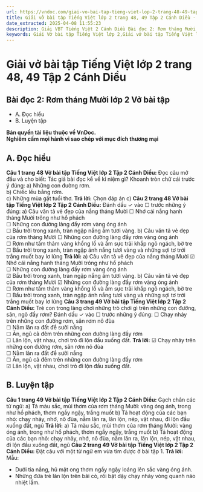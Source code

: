 ```yaml
---
url: https://vndoc.com/giai-vo-bai-tap-tieng-viet-lop-2-trang-48-49-tap-2-canh-dieu-321492
title: Giải vở bài tập Tiếng Việt lớp 2 trang 48, 49 Tập 2 Cánh Diều - VnDoc.com
date_extracted: 2025-04-08 11:55:23
description: Giải VBT Tiếng Việt 2 Cánh Diều Bài đọc 2: Rơm tháng Mười trang 48 được biên soạn nhằm giúp các em HS học tập tốt môn Tiếng Việt lớp 2 Cánh Diều. Mời các bạn tham khảo.
keywords: Giải Vở bài tập Tiếng Việt lớp 2,Giải vở bài tập Tiếng Việt lớp 2 trang 48 Tập 2 Cánh Diều,Giải Bài đọc 2 Rơm tháng Mười lớp 4 Vở bài tập,Bài 30 Quê hương của em lớp 2 Vở bài tập,Giải VBT Tiếng Việt lớp 2 Tập 2 trang 48 Cánh Diều,Giải Bài đọc 2 Rơm tháng Mười lớp 2 Cánh Diều,Giải vbt Tiếng Việt lớp 2
---
```


# Giải vở bài tập Tiếng Việt lớp 2 trang 48, 49 Tập 2 Cánh Diều
## **Bài đọc 2: Rơm tháng Mười lớp 2 Vở bài tập**
  * A. Đọc hiểu
  * B. Luyện tập

**Bản quyền tài liệu thuộc về VnDoc.**  
**Nghiêm cấm mọi hành vi sao chép với mục đích thương mại**
## **A. Đọc hiểu**
**Câu 1 trang 48 Vở bài tập Tiếng Việt lớp 2 Tập 2 Cánh Diều:** Đọc câu mở đầu và cho biết: Tác giả bài đọc kể về kỉ niệm gì? Khoanh tròn chữ cái trước ý đúng:
a\) Những con đường rơm.  
b\) Chiếc lều bằng rơm.  
c\) Những mùa gặt tuổi thơ.
**Trả lời:**
Chọn đáp án c\)
**Câu 2 trang 48 Vở bài tập Tiếng Việt lớp 2 Tập 2 Cánh Diều:** Đánh dấu ✓ vào ☐ trước những ý đúng:
a\) Câu văn tả vẻ đẹp của nắng tháng Mười
☐ Nhớ cái nắng hanh tháng Mười trông như hổ phách  
☐ Những con đường làng đầy rơm vàng óng ánh  
☐ Bầu trời trong xanh, tràn ngập nắng ấm tươi vàng.
b\) Câu văn tả vẻ đẹp của rơm tháng Mười
☐ Những con đường làng đầy rơm vàng óng ánh  
☐ Rơm như tấm thảm vàng khổng lồ và ấm sực trải khắp ngõ ngách, bờ tre  
☐ Bầu trời trong xanh, tràn ngập ánh nắng tươi vàng và những sợi tơ trời trắng muốt bay lơ lửng
**Trả lời:**
a\) Câu văn tả vẻ đẹp của nắng tháng Mười
☑ Nhớ cái nắng hanh tháng Mười trông như hổ phách  
☐ Những con đường làng đầy rơm vàng óng ánh  
☑ Bầu trời trong xanh, tràn ngập nắng ấm tươi vàng.
b\) Câu văn tả vẻ đẹp của rơm tháng Mười
☑ Những con đường làng đầy rơm vàng óng ánh  
☐ Rơm như tấm thảm vàng khổng lồ và ấm sực trải khắp ngõ ngách, bờ tre  
☐ Bầu trời trong xanh, tràn ngập ánh nắng tươi vàng và những sợi tơ trời trắng muốt bay lơ lửng
**Câu 3 trang 49 Vở bài tập Tiếng Việt lớp 2 Tập 2 Cánh Diều:** Trẻ con trong làng chơi những trò chơi gì trên những con đường, sân, ngõ đầy rơm? Đánh dấu ✓ vào ☐ trước những ý đúng:
☐ Chạy nhảy trên những con đường rơm, sân rơm nô đùa  
☐ Nằm lăn ra đất để sưởi nắng  
☐ Ăn, ngủ cả đêm trên những con đường làng đầy rơm  
☐ Lăn lộn, vật nhau, chơi trò đi lộn đầu xuống đất.
**Trả lời:**
☑ Chạy nhảy trên những con đường rơm, sân rơm nô đùa  
☐ Nằm lăn ra đất để sưởi nắng  
☐ Ăn, ngủ cả đêm trên những con đường làng đầy rơm  
☑ Lăn lộn, vật nhau, chơi trò đi lộn đầu xuống đất.
## **B. Luyện tập**
**Câu 1 trang 49 Vở bài tập Tiếng Việt lớp 2 Tập 2 Cánh Diều:** Gạch chân các từ ngữ:
a\) Tả màu sắc, mùi thơm của rơm tháng Mười:
vàng óng ánh, trong như hổ phách, thơm ngầy ngậy, trắng muốt
b\) Tả hoạt động của các bạn nhỏ:
chạy nhảy, nhớ, nô đùa, nằm lăn ra, lăn lộn, nép, vật nhau, đi lộn đầu xuống đất, ngủ
**Trả lời:**
a\) Tả màu sắc, mùi thơm của rơm tháng Mười:
vàng óng ánh, trong như hổ phách, thơm ngầy ngậy, trắng muốt
b\) Tả hoạt động của các bạn nhỏ:
chạy nhảy, nhớ, nô đùa, nằm lăn ra, lăn lộn, nép, vật nhau, đi lộn đầu xuống đất, ngủ
**Câu 2 trang 49 Vở bài tập Tiếng Việt lớp 2 Tập 2 Cánh Diều:** Đặt câu với một từ ngữ em vừa tìm được ở bài tập 1.
**Trả lời:**
Mẫu:
  * Dưới tia nắng, hũ mật ong thơm ngầy ngậy loáng lên sắc vàng óng ánh.
  * Những đứa trẻ lăn lộn trên bãi cỏ, rồi bật dậy chạy nhảy vòng quanh náo nhiệt lắm.

